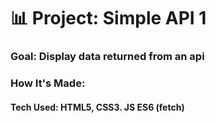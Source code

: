 # 📊 Project: Simple API 1

### Goal: Display data returned from an api

### How It's Made:
#### Tech Used: HTML5, CSS3. JS ES6 (fetch)
